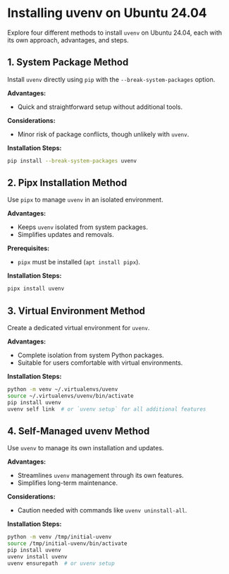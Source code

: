# Installing uvenv on Ubuntu 24.04

Explore four different methods to install `uvenv` on Ubuntu 24.04, each with its own approach, advantages, and steps.

## 1. System Package Method

Install `uvenv` directly using `pip` with the `--break-system-packages` option.

**Advantages:**

- Quick and straightforward setup without additional tools.

**Considerations:**

- Minor risk of package conflicts, though unlikely with `uvenv`.

**Installation Steps:**

```bash
pip install --break-system-packages uvenv
```

## 2. Pipx Installation Method

Use `pipx` to manage `uvenv` in an isolated environment.

**Advantages:**

- Keeps `uvenv` isolated from system packages.
- Simplifies updates and removals.

**Prerequisites:**

- `pipx` must be installed (`apt install pipx`).

**Installation Steps:**

```bash
pipx install uvenv
```

## 3. Virtual Environment Method

Create a dedicated virtual environment for `uvenv`.

**Advantages:**

- Complete isolation from system Python packages.
- Suitable for users comfortable with virtual environments.

**Installation Steps:**

```bash
python -m venv ~/.virtualenvs/uvenv
source ~/.virtualenvs/uvenv/bin/activate
pip install uvenv
uvenv self link  # or `uvenv setup` for all additional features
```

## 4. Self-Managed uvenv Method

Use `uvenv` to manage its own installation and updates.

**Advantages:**

- Streamlines `uvenv` management through its own features.
- Simplifies long-term maintenance.

**Considerations:**

- Caution needed with commands like `uvenv uninstall-all`.

**Installation Steps:**

```bash
python -m venv /tmp/initial-uvenv
source /tmp/initial-uvenv/bin/activate
pip install uvenv
uvenv install uvenv
uvenv ensurepath  # or uvenv setup
```
